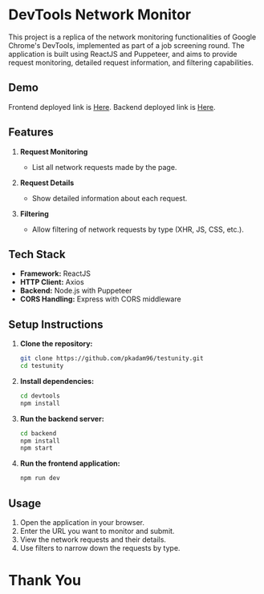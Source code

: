 # DevTools Network Monitor

This project is a replica of the network monitoring functionalities of Google Chrome's DevTools, implemented as part of a job screening round. The application is built using ReactJS and Puppeteer, and aims to provide request monitoring, detailed request information, and filtering capabilities.

## Demo

Frontend deployed link is [Here](https://devtools-beta.vercel.app/).
Backend deployed link is [Here](https://testunity-4.onrender.com/).

## Features

1. **Request Monitoring**
   - List all network requests made by the page.

2. **Request Details**
   - Show detailed information about each request.

3. **Filtering**
   - Allow filtering of network requests by type (XHR, JS, CSS, etc.).

## Tech Stack

- **Framework:** ReactJS
- **HTTP Client:** Axios
- **Backend:** Node.js with Puppeteer
- **CORS Handling:** Express with CORS middleware

## Setup Instructions

1. **Clone the repository:**

    ```bash
    git clone https://github.com/pkadam96/testunity.git
    cd testunity
    ```

2. **Install dependencies:**

    ```bash
    cd devtools
    npm install
    ```

3. **Run the backend server:**

    ```bash
   cd backend
   npm install
   npm start
    ```

4. **Run the frontend application:**

    ```bash
    npm run dev
    ```

## Usage

1. Open the application in your browser.
2. Enter the URL you want to monitor and submit.
3. View the network requests and their details.
4. Use filters to narrow down the requests by type.

# Thank You
